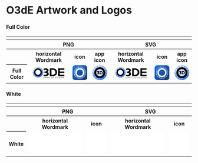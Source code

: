 # O3dE Artwork and Logos

#### Full Color

<table>
    <tr>
    	<th colspan="9"></th>
    </tr>
    <tr>
        <th></th>
        <th colspan="3">PNG</th>
        <th colspan="3">SVG</th>
    </tr>
    <tr>
        <th></th>
        <th>horizontal Wordmark</th>
        <th>icon</th>
        <th>app icon</th>
        <th>horizontal Wordmark</th>
        <th>icon</th>
        <th>app icon</th>    </tr>
    <tr>
        <th>Full Color</th>
        <td><img src="o3de/01_O3DE_Color%20Logo%20with%20Wordmark/O3DE%20Color%20Logo.png" width="200"></td>
        <td><img src="o3de/03_O3DE_Color%20Application%20Icon/Square/O3DE%20Icon_96.png" width="75"></td>
        <td><img src="o3de/03_O3DE_Color%20Application%20Icon/Round/Engine%20Color%20Color.png" width="75"></td>
        <td><img src="o3de/01_O3DE_Color%20Logo%20with%20Wordmark/O3DE%20Color%20Logo.svg" width="200"></td>
        <td><img src="o3de/03_O3DE_Color Application Icon/Square/O3DE Icon.svg" width="75"></td>
         <td><img src="o3de/03_O3DE_Color Application Icon/Round/Engine Icon v2.svg" width="75"></td>
    </tr>
</table>

#### White

<table>
    <tr>
    	<th colspan="4"></th>
    </tr>
    <tr>
        <th></th>
        <th colspan="2">PNG</th>
        <th colspan="2">SVG</th>
    </tr>
    <tr>
        <th></th>
        <th>horizontal Wordmark</th>
        <th>icon</th>
        <th>horizontal Wordmark</th>
        <th>icon</th>
    </tr>
    <tr>
        <th>White</th>
        <td><img src="o3de/02_O3DE_White%20Logo%20with%20Wordmark/O3DE%20White%20Logo.png" width="200</td>
        <td><img src="o3de/04_O3DE_White%20Application%20Icon/B%26W%20Icon%20v2_192.png" width="75"></td>
        <td><img src="o3de/04_O3DE_White%20Application%20Icon/B%26W%20Icon%20v2_192.png" width="75"></td>
        <td><img src="o3de/02_O3DE_White%20Logo%20with%20Wordmark/O3DE%20White%20Logo.svg" width="200"></td>
         <td><img src="o3de/04_O3DE_White%20Application%20Icon/B%26W%20Icon%20v2.svg" width="75"></td>
    </tr>
</table>

